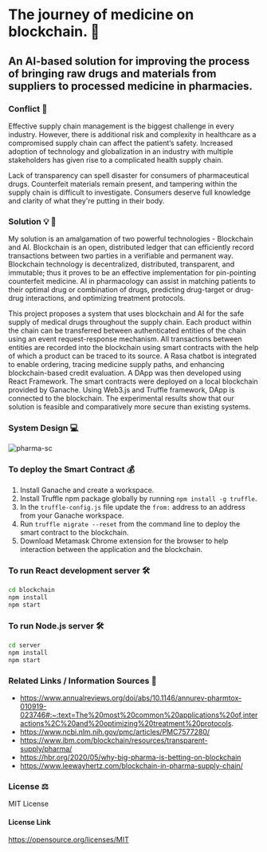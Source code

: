 # The journey of medicine on blockchain. :pill:
## An AI-based solution for improving the process of bringing raw drugs and materials from suppliers to processed medicine in pharmacies.

### Conflict :thinking:
Effective supply chain management is the biggest challenge in every industry. However, there is additional risk and complexity in healthcare as a compromised supply chain can affect the patient’s safety. Increased adoption of technology and globalization in an industry with multiple stakeholders has given rise to a complicated health supply chain.

Lack of transparency can spell disaster for consumers of pharmaceutical drugs. Counterfeit materials remain present, and tampering within the supply chain is difficult to investigate. Consumers deserve full knowledge and clarity of what they're putting in their body. 


### Solution :bulb: :brain:
My solution is an amalgamation of two powerful technologies - Blockchain and AI. Blockchain is an open, distributed ledger that can efficiently record transactions between two parties in a verifiable and permanent way. Blockchain technology is decentralized, distributed, transparent, and immutable; thus it proves to be an effective implementation for pin-pointing counterfeit medicine. AI in pharmacology can assist in matching patients to their optimal drug or combination of drugs, predicting drug-target or drug-drug interactions, and optimizing treatment protocols.

This project proposes a system that uses blockchain and AI for the safe supply of medical drugs throughout the supply chain. Each product within the chain can be transferred between authenticated entities of the chain using an event request-response mechanism. All transactions between entities are recorded into the blockchain using smart contracts with the help of which a product can be traced to its source. A Rasa chatbot is integrated to enable ordering, tracing medicine supply paths, and enhancing blockchain-based credit evaluation. A DApp was then developed using React Framework. The smart contracts were deployed on a local blockchain provided by Ganache. Using Web3.js and Truffle framework, DApp is connected to the blockchain. The experimental results show that our solution is feasible and comparatively more secure than existing systems.


### System Design :computer:
![pharma-sc](https://user-images.githubusercontent.com/89874146/171622227-101cf5ad-c90e-448e-8676-5571b22201da.png)


### To deploy the Smart Contract :moneybag:
1. Install Ganache and create a workspace.
2. Install Truffle npm package globally by running ```npm install -g truffle```.
3. In the `truffle-config.js` file update the `from:` address to an address from your Ganache workspace.
4. Run ```truffle migrate --reset``` from the command line to deploy the smart contract to the blockchain.
5. Download Metamask Chrome extension for the browser to help interaction between the application and the blockchain.

### To run React development server :hammer_and_wrench:
```bash
cd blockchain
npm install
npm start
```

### To run Node.js server :hammer_and_wrench:
```bash
cd server
npm install
npm start
```

### Related Links / Information Sources :book:
- https://www.annualreviews.org/doi/abs/10.1146/annurev-pharmtox-010919-023746#:~:text=The%20most%20common%20applications%20of,interactions%2C%20and%20optimizing%20treatment%20protocols.
- https://www.ncbi.nlm.nih.gov/pmc/articles/PMC7577280/
- https://www.ibm.com/blockchain/resources/transparent-supply/pharma/
- https://hbr.org/2020/05/why-big-pharma-is-betting-on-blockchain
- https://www.leewayhertz.com/blockchain-in-pharma-supply-chain/


### License :balance_scale:
MIT License
#### License Link
https://opensource.org/licenses/MIT
